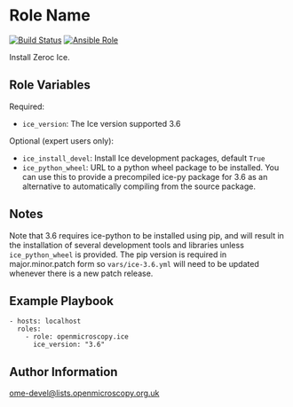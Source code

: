 Role Name
=========

[![Build Status](https://travis-ci.org/openmicroscopy/ansible-role-ice.svg)](https://travis-ci.org/openmicroscopy/ansible-role-ice)
[![Ansible Role](https://img.shields.io/ansible/role/14761.svg)](https://galaxy.ansible.com/openmicroscopy/ice/)

Install Zeroc Ice.


Role Variables
--------------

Required:
- `ice_version`: The Ice version supported 3.6

Optional (expert users only):
- `ice_install_devel`: Install Ice development packages, default `True`
- `ice_python_wheel`: URL to a python wheel package to be installed.
  You can use this to provide a precompiled ice-py package for 3.6 as an alternative to automatically compiling from the source package.


Notes
-----
Note that 3.6 requires ice-python to be installed using pip, and will result in the installation of several development tools and libraries unless `ice_python_wheel` is provided.
The pip version is required in major.minor.patch form so `vars/ice-3.6.yml` will need to be updated whenever there is a new patch release.


Example Playbook
----------------

    - hosts: localhost
      roles:
        - role: openmicroscopy.ice
          ice_version: "3.6"


Author Information
------------------

ome-devel@lists.openmicroscopy.org.uk
